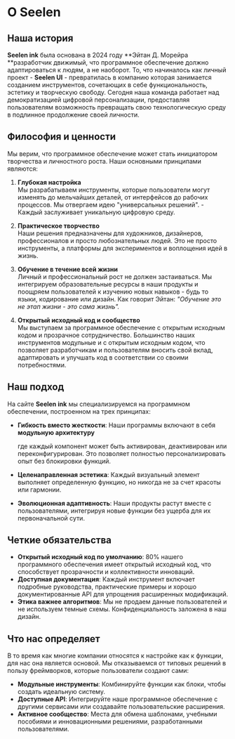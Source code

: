 # О Seelen

## Наша история

**Seelen ink**  была основана в 2024 году **Эйтан Д. Морейра **разработчик движимый, что программное обеспечение должно адаптироваться к людям, а не наоборот.
То, что начиналось как личный проект - **Seelen UI**  - превратилась в компанию
которая занимается созданием инструментов, сочетающих в себе функциональность, эстетику и творческую свободу.
Сегодня наша команда работает над демократизацией цифровой персонализации, предоставляя пользователям возможность
превращать свою технологическую среду в подлинное продолжение
своей личности.

## Философия и ценности

Мы верим, что программное обеспечение может стать инициатором творчества и личностного роста. Наши
основными принципами являются:

1.  **Глубокая настройка**\
    Мы разрабатываем инструменты, которые пользователи могут изменять до мельчайших деталей,
    от интерфейсов до рабочих процессов. Мы отвергаем идею "универсальных решений".
    \- Каждый заслуживает уникальную цифровую среду.

2.  **Практическое творчество**\
    Наши решения предназначены для художников, дизайнеров, профессионалов и просто любознательных людей.
    Это не просто инструменты, а платформы для экспериментов и
    воплощения идей в жизнь.

3.  **Обучение в течение всей жизни**\
    Личный и профессиональный рост не должен застаиваться. Мы интегрируем
    образовательные ресурсы в наши продукты и поощряем пользователей к изучению новых
    навыков - будь то языки, кодирование или дизайн. Как говорит Эйтан: *"Обучение
    это не этап жизни - это сама жизнь".*

4.  **Открытый исходный код и сообщество**\
    Мы выступаем за программное обеспечение с открытым исходным кодом и прозрачное сотрудничество. Большинство наших
    инструментов модульные и с открытым исходным кодом, что позволяет разработчикам и пользователям
    вносить свой вклад, адаптировать и улучшать код в соответствии со своими потребностями.

## Наш подход

На сайте **Seelen ink** мы специализируемся на программном обеспечении, построенном на трех принципах:

*   **Гибкость вместо жесткости**: Наши программы включают в себя **модульную архитектуру**

    где каждый компонент может быть активирован, деактивирован или переконфигурирован.
    Это позволяет полностью персонализировать опыт без блокировки функций.
*   **Целенаправленная эстетика**: Каждый визуальный элемент выполняет определенную функцию, но никогда не
    за счет красоты или гармонии.
*   **Эволюционная адаптивность**: Наши продукты растут вместе с пользователями, интегрируя
    новые функции без ущерба для их первоначальной сути.

## Четкие обязательства

*   **Открытый исходный код по умолчанию**: 80% нашего программного обеспечения имеет открытый исходный код, что способствует
    прозрачности и коллективности инноваций.
*   **Доступная документация**: Каждый инструмент включает подробные руководства, практические
    примеры и хорошо документированные API для упрощения расширенных модификаций.
*   **Этика важнее алгоритмов**: Мы не продаем данные пользователей и не используем темные схемы.
    Конфиденциальность заложена в наш дизайн.

## Что нас определяет

В то время как многие компании относятся к настройке как к функции, для нас она является
основой. Мы отказываемся от типовых решений в пользу фреймворков, которые пользователи создают сами:

*   **Модульные инструменты**: Комбинируйте функции как блоки, чтобы создать идеальную систему.
*   **Доступные API**: Интегрируйте наше программное обеспечение с другими сервисами или создавайте
    пользовательские расширения.
*   **Активное сообщество**: Места для обмена шаблонами, учебными пособиями и
    инновационными решениями, разработанными пользователями.
